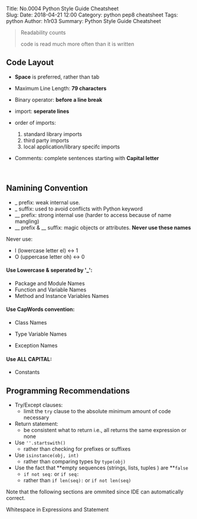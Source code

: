 Title: No.0004 Python Style Guide Cheatsheet  
Slug: 
Date: 2018-04-21 12:00
Category: python pep8 cheatsheet
Tags: python
Author: h1r03
Summary: Python Style Guide Cheatsheet 







> Readability counts
>
> code is read much more often than it is written



## Code Layout



* **Space** is preferred, rather than tab

* Maximum Line Length: **79 characters** 

* Binary operator: **before a line break**

* import: **seperate lines**

* order of imports: 

  1. standard library imports
  2. third party imports
  3. local application/library specifc imports

* Comments: complete sentences starting with **Capital letter**

  ​

## Namining Convention



* _ prefix: weak internal use. 
* _ suffix: used to avoid conflicts with Python keyword
* __ prefix: strong internal use (harder to access because of name mangling)
* __ prefix & __ suffix: magic objects or attributes. **Never use these names**



Never use: 

* l (lowercase letter el) <-> 1
* O (uppercase letter oh) <-> 0



#### Use Lowercase & seperated by '_': 

* Package and Module Names
* Function and Variable Names
* Method and Instance Variables Names



#### Use CapWords convention:

* Class Names


* Type Variable Names 
* Exception Names 



#### Use ALL CAPITAL: 

* Constants



## Programming Recommendations



* Try/Except clauses: 
  * limit the `try` clause to the absolute minimum amount of code necessary
* Return statement:
  * be consistent what to return i.e., all returns the same expression or none
* Use `''.startswith() `
  * rather than checking for prefixes or suffixes
* Use `isinstance(obj, int)`
  * rather than comparing types by `type(obj)`
* Use the fact that **empty sequences (strings, lists, tuples ) are **`false`
  * `if not seq:` or `if seq:` 
  * rather than `if len(seq):` or `if not len(seq)`



Note that the following sections are ommited since IDE can automatically correct.

Whitespace in Expressions and Statement